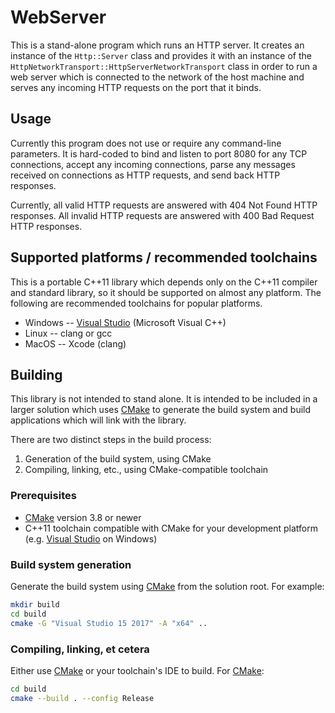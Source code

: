 # WebServer

This is a stand-alone program which runs an HTTP server.  It creates an instance of the `Http::Server` class and provides it with an instance of the `HttpNetworkTransport::HttpServerNetworkTransport` class in order to run a web server which is connected to the network of the host machine and serves any incoming HTTP requests on the port that it binds.

## Usage

Currently this program does not use or require any command-line parameters.  It is hard-coded to bind and listen to port 8080 for any TCP connections, accept any incoming connections, parse any messages received on connections as HTTP requests, and send back HTTP responses.

Currently, all valid HTTP requests are answered with 404 Not Found HTTP responses.  All invalid HTTP requests are answered with 400 Bad Request HTTP responses.

## Supported platforms / recommended toolchains

This is a portable C++11 library which depends only on the C++11 compiler and standard library, so it should be supported on almost any platform.  The following are recommended toolchains for popular platforms.

* Windows -- [Visual Studio](https://www.visualstudio.com/) (Microsoft Visual C++)
* Linux -- clang or gcc
* MacOS -- Xcode (clang)

## Building

This library is not intended to stand alone.  It is intended to be included in a larger solution which uses [CMake](https://cmake.org/) to generate the build system and build applications which will link with the library.

There are two distinct steps in the build process:

1. Generation of the build system, using CMake
2. Compiling, linking, etc., using CMake-compatible toolchain

### Prerequisites

* [CMake](https://cmake.org/) version 3.8 or newer
* C++11 toolchain compatible with CMake for your development platform (e.g. [Visual Studio](https://www.visualstudio.com/) on Windows)

### Build system generation

Generate the build system using [CMake](https://cmake.org/) from the solution root.  For example:

```bash
mkdir build
cd build
cmake -G "Visual Studio 15 2017" -A "x64" ..
```

### Compiling, linking, et cetera

Either use [CMake](https://cmake.org/) or your toolchain's IDE to build.
For [CMake](https://cmake.org/):

```bash
cd build
cmake --build . --config Release
```
